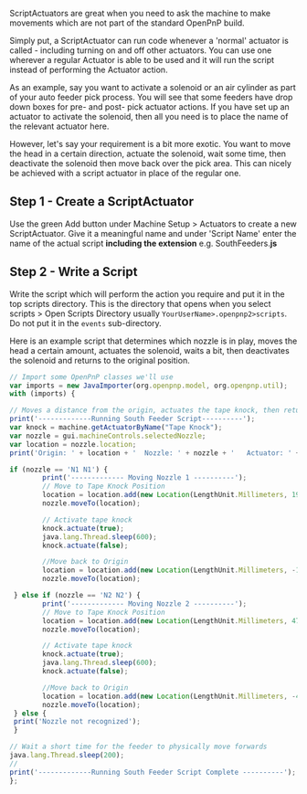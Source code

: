 ScriptActuators are great when you need to ask the machine to make movements which are not part of the standard OpenPnP build.

Simply put, a ScriptActuator can run code whenever a 'normal' actuator is called - including turning on and off other actuators.  You can use one wherever a regular Actuator is able to be used and it will run the script instead of performing the Actuator action.

As an example, say you want to activate a solenoid or an air cylinder as part of your auto feeder pick process.  You will see that some feeders have drop down boxes for pre- and post- pick actuator actions. If you have set up an actuator to activate the solenoid, then all you need is to place the name of the relevant actuator here.

However, let's say your requirement is a bit more exotic.  You want to move the head in a certain direction, actuate the solenoid, wait some time, then deactivate the solenoid then move back over the pick area.  This can nicely be achieved with a script actuator in place of the regular one.

## Step 1 - Create a ScriptActuator

Use the green Add button under Machine Setup > Actuators to create a new ScriptActuator. Give it a meaningful name and under 'Script Name' enter the name of the actual script **including the extension** e.g. SouthFeeders.**js** 

## Step 2 - Write a Script

Write the script which will perform the action you require and put it in the top scripts directory.  This is the directory that opens when you select scripts > Open Scripts Directory usually `YourUserName>.openpnp2>scripts`.  Do not put it in the `events` sub-directory.

Here is an example script that determines which nozzle is in play, moves the head a certain amount, actuates the solenoid, waits a bit, then deactivates the solenoid and returns to the original position.

```js
// Import some OpenPnP classes we'll use
var imports = new JavaImporter(org.openpnp.model, org.openpnp.util);
with (imports) {

// Moves a distance from the origin, actuates the tape knock, then returns to the origin
print('-------------Running South Feeder Script----------');
var knock = machine.getActuatorByName("Tape Knock");
var nozzle = gui.machineControls.selectedNozzle;
var location = nozzle.location;
print('Origin: ' + location + '  Nozzle: ' + nozzle + '   Actuator: ' + knock);

if (nozzle == 'N1 N1') {
		print('------------- Moving Nozzle 1 ----------');
		// Move to Tape Knock Position
		location = location.add(new Location(LengthUnit.Millimeters, 19, -37, 0, 0));
		nozzle.moveTo(location);

		// Activate tape knock
		knock.actuate(true);
		java.lang.Thread.sleep(600);
		knock.actuate(false);

		//Move back to Origin
		location = location.add(new Location(LengthUnit.Millimeters, -19, 37, 0, 0));
		nozzle.moveTo(location);

 } else if (nozzle == 'N2 N2') {
		print('------------- Moving Nozzle 2 ----------');
		// Move to Tape Knock Position
		location = location.add(new Location(LengthUnit.Millimeters, 47, -37, 0, 0));
		nozzle.moveTo(location);

		// Activate tape knock
		knock.actuate(true);
		java.lang.Thread.sleep(600);
		knock.actuate(false);

		//Move back to Origin
		location = location.add(new Location(LengthUnit.Millimeters, -47, 37, 0, 0));
		nozzle.moveTo(location);
 } else {
 print('Nozzle not recognized');
 }

// Wait a short time for the feeder to physically move forwards
java.lang.Thread.sleep(200);
//
print('-------------Running South Feeder Script Complete ----------');
};
```
